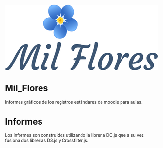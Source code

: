 ![MIL_FLORES](MIL_FLORES.png)

# Mil_Flores
Informes gráficos de los registros estándares de moodle para aulas.

# Informes
Los informes son construidos utilizando la libreria DC.js que a su vez fusiona dos librerias D3.js y Crossfilter.js. 

